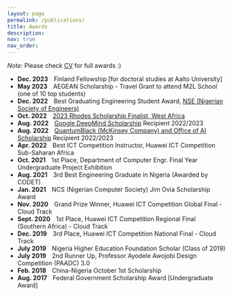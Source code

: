 ```yaml
---
layout: page
permalink: /publications/
title: Awards
description: 
nav: true
nav_order:
---
```

*Note:* Please check [CV](https://mustious.github.io/assets/pdf/Mustapha_Abdullahi_CV.pdf) for full awards :)
* **Dec. 2023** &ensp;&thinsp;Finland Fellowship [for doctoral studies at Aalto University]
* **May 2023** &ensp;&thinsp;AEGEAN Scholarship - Travel Grant to attend M2L School (one of 10 top students)
* **Dec. 2022** &ensp;&thinsp;Best Graduating Engineering Student Award, [NSE (Nigerian Society of Engineers)](https://nse.org.ng/)
* **Oct. 2022** &ensp;&thinsp;[2023 Rhodes Scholarship Finalist, West Africa](https://www.instagram.com/p/Clg4dpnoLUw/)
* **Aug. 2022** &ensp;&thinsp;[Google DeepMind Scholarship](https://www.deepmind.com/education) Recipient 2022/2023
* **Aug. 2022** &ensp;&thinsp;[QuantumBlack (McKinsey Company) and Office of AI Scholarship](http://eecs.qmul.ac.uk/news-and-events/news/items/scholarships-with-quantumblack-a-mckinsey-company-are-available-for-postgraduate-students-at-queen-mary-applications-are-open.html) Recipient 2022/2023
* **Apr. 2022** &ensp;&thinsp;Best ICT Competition Instructor, Huawei ICT Competition Sub-Saharan Africa
* **Oct. 2021** &ensp;&thinsp;1st Place, Department of Computer Engr. Final Year Undergraduate Project Exhibition
* **Aug. 2021** &ensp;&thinsp;3rd Best Engineering Graduate in Nigeria (Awarded by CODET)
* **Jan. 2021** &ensp;&thinsp;NCS (Nigerian Computer Society) Jim Ovia Scholarship Award
* **Nov. 2020** &ensp;&thinsp;Grand Prize Winner, Huawei ICT Competition Global Final - Cloud Track
* **Sept. 2020** &ensp;&thinsp;1st Place, Huawei ICT Competition Regional Final (Southern Africa) - Cloud Track
* **Dec. 2019** &ensp;&thinsp;3rd Place, Huawei ICT Competition National Final - Cloud Track
* **July 2019** &ensp;&thinsp;Nigeria Higher Education Foundation Scholar (Class of 2019)
* **July 2019** &ensp;&thinsp;2nd Runner Up, Professor Ayodele Awojobi Design Competition (PAADC) 3.0
* **Feb. 2018** &ensp;&thinsp;China-Nigeria October 1st Scholarship
* **Aug. 2017** &ensp;&thinsp;Federal Government Scholarship Award [Undergraduate Award]